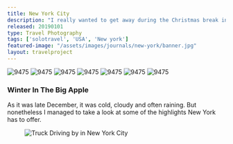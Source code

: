 ```yaml
---
title: New York City
description: "I really wanted to get away during the Christmas break in 2018. After some consideration, I booked tickets to New York City and packed my bag! Here are some impressions of my solo trip."
released: 20190101
type: Travel Photography
tags: ['solotravel', 'USA', 'New york']
featured-image: "/assets/images/journals/new-york/banner.jpg"
layout: travelproject
---
```

<div class="flickity_container">
    <img src="{{ site.url }}/assets/images/journals/new-york/DSC04599.jpg" alt="9475" />
    <img src="{{ site.url }}/assets/images/journals/new-york/DSC04683.jpg" alt="9475" />
    <img src="{{ site.url }}/assets/images/journals/new-york/DSC04724.jpg" alt="9475" />
    <img src="{{ site.url }}/assets/images/journals/new-york/DSC04762.jpg" alt="9475" />
    <img src="{{ site.url }}/assets/images/journals/new-york/DSC04843.jpg" alt="9475" />
    <img src="{{ site.url }}/assets/images/journals/new-york/DSC04853.jpg" alt="9475" />
    <img src="{{ site.url }}/assets/images/journals/new-york/DSC04857.jpg" alt="9475" />
</div>

<div class="full-width-container has-padding">
    <article class="text-block flex">
        <div class="half">
            <h3>Winter In The Big Apple</h3>
        </div>
        <div class="half">
            <p>As it was late December, it was cold, cloudy and often raining. But nonetheless I managed to take a look at some of the highlights New York has to offer.</p>
        </div>
    </article>
</div>

<figure class="imagelist">
    <img src="{{ site.url }}/assets/images/journals/new-york/modern-architecture.jpg" alt="Truck Driving by in New York City" />
</figure>
